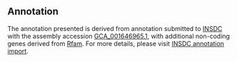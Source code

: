 

Annotation
----------

The annotation presented is derived from annotation submitted to
[INSDC](http://www.insdc.org) with the assembly accession
[GCA\_001646965.1](http://www.ebi.ac.uk/ena/data/view/GCA_001646965.1),
with additional non-coding genes derived from
[Rfam](http://rfam.xfam.org/). For more details, please visit [INSDC
annotation
import](http://ensemblgenomes.org/info/data/insdc_annotation).
